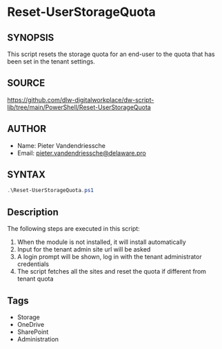 # Reset-UserStorageQuota

## SYNOPSIS
This script resets the storage quota for an end-user to the quota that has been set in the tenant settings.

## SOURCE
https://github.com/dlw-digitalworkplace/dw-script-lib/tree/main/PowerShell/Reset-UserStorageQuota

## AUTHOR
 - Name: Pieter Vandendriessche
 - Email: pieter.vandendriessche@delaware.pro

## SYNTAX
```powershell
.\Reset-UserStorageQuota.ps1
```

## Description
The following steps are executed in this script:
 1. When the module is not installed, it will install automatically
 2. Input for the tenant admin site url will be asked
 3. A login prompt will be shown, log in with the tenant administrator credentials
 4. The script fetches all the sites and reset the quota if different from tenant quota

## Tags
 * Storage
 * OneDrive
 * SharePoint
 * Administration
